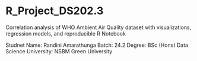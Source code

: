 # R_Project_DS202.3
Correlation analysis of WHO Ambient Air Quality dataset with visualizations, regression models, and reproducible R Notebook

Studnet Name: Randini Amarathunga
Batch: 24.2
Degree: BSc (Hons) Data Science
University: NSBM Green University


